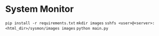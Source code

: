 # System Monitor

`pip install -r requirements.txt`
`mkdir images`
`sshfs <user>@<server>:<html_dir>/sysmon/images images`
`python main.py`

